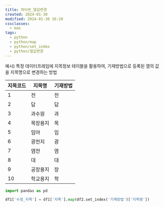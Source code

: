 ```yaml
---
title: 파이썬_열값변경
created: 2024-01-30
modified: 2024-01-30 16:20
cssclasses:
  - max
tags:
  - python
  - python/map
  - python/set_index
  - python/열값변경
---
```

예시) 특정 데이터프레임에 지목정보 테이블을 활용하여, 기재방법으로 등록된 열의 값을 지목명으로 변경하는 방법

| 지목코드 | 지목명  | 기재방법 |
|------|------|------|
| 1    | 전    | 전    |
| 2    | 답    | 답    |
| 3    | 과수원  | 과    |
| 4    | 목장용지 | 목    |
| 5    | 임야   | 임    |
| 6    | 광천지  | 광    |
| 7    | 염전   | 염    |
| 8    | 대    | 대    |
| 9    | 공장용지 | 장    |
| 10   | 학교용지 | 학    |

```python
import pandas as pd

df1['수정_지목'] = df1['지목'].map(df2.set_index('기재방법')['지목명'])
```